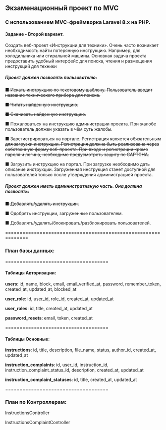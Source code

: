 ## **Экзаменационный проект по MVC**

### C использованием MVC-фреймворка Laravel 8.x на PHP.

#### Задание - Второй вариант.

Создать веб-проект «Инструкции для техники». Очень часто возникает необходимость найти потерянную инструкцию. Например, для холодильника или стиральной машины.
Основная задача проекта предоставить удобный интерфейс для поиска, чтения и размещения инструкций для техники

##### **Проект должен позволять пользователю:**

~~■ Искать инструкцию по текстовому шаблону. Пользователь вводит название технического прибора для поиска.~~

~~■ Читать найденную инструкцию.~~

~~■ Скачивать найденную инструкцию.~~

■ Пожаловаться на инструкцию администрации проекта. При жалобе пользователь должен указать в чём суть жалобы.

~~■ Зарегистрироваться на портале. Регистрация является обязательным для загрузки инструкции. Регистрация должна быть реализована через собственную форму веб-проекта. При входе и регистрации кроме пароля и логина, необходимо предусмотреть защиту по CAPTCHA.~~

■ Загрузить инструкцию на портал. При загрузке необходимо дать описание инструкции. Загруженная инструкция станет доступной для пользователей только после утверждения администрацией проекта.

##### **Проект должен иметь административную часть. Она должна позволять:**

~~■ Добавлять/удалять инструкции.~~

■ Одобрять инструкции, загруженные пользователем.

■ Добавлять/удалять/блокировать/разблокировать пользователей.


==============================================================

### **План базы данных:**

====================================

#### **Таблицы Авторизации:**

**users**: id, name, block, email, email_verified_at, password, remember_token, created_at, updated_at, blocked_at

**user_role**: id, user_id, role_id, created_at, updated_at

**user_roles**: id, title, created_at, updated_at

**password_resets**: email, token, created_at

====================================

#### **Таблицы Основные:**

**instructions**: id, title, description, file_name, status, author_id, created_at, updated_at

**instruction_complaints**: id, user_id, instruction_id, instruction_сomplaint_status_id, description, created_at, updated_at

**instruction_complaint_statuses**: id, title, created_at, updated_at



====================================

### **План по Контроллерам:**

InstructionsController

InstructionsСomplaintController

